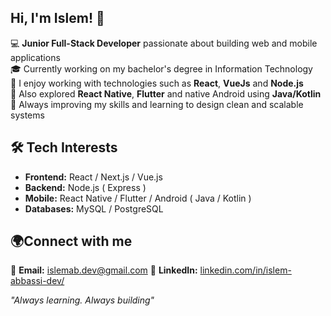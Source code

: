## Hi, I'm Islem! 👋

💻 **Junior Full-Stack Developer** passionate about building web and mobile applications  
🎓 Currently working on my bachelor's degree in Information Technology  
🧩 I enjoy working with technologies such as **React**, **VueJs** and **Node.js**  
📱 Also explored **React Native**, **Flutter** and native Android using **Java/Kotlin**  
🌱 Always improving my skills and learning to design clean and scalable systems  

## 🛠️ Tech Interests
- **Frontend:** React / Next.js / Vue.js
- **Backend:** Node.js ( Express )
- **Mobile:** React Native / Flutter / Android ( Java / Kotlin )
- **Databases:** MySQL / PostgreSQL

## 🌍Connect with me
📧 **Email:** [islemab.dev@gmail.com](mailto:islemab.dev@gmail.com)
🔗 **LinkedIn:** [linkedin.com/in/islem-abbassi-dev/](https://www.linkedin.com/in/islem-abbassi-dev/)

<i>"Always learning. Always building"</i>
